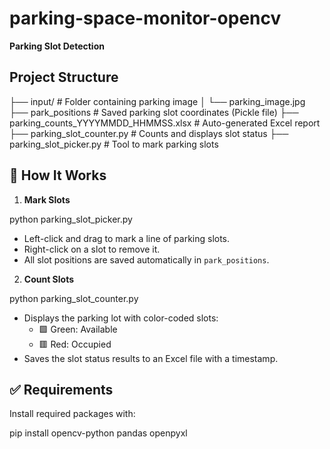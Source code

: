 # parking-space-monitor-opencv

 **Parking Slot Detection**

## Project Structure

├── input/ # Folder containing parking image
│ └── parking_image.jpg
├── park_positions # Saved parking slot coordinates (Pickle file)
├── parking_counts_YYYYMMDD_HHMMSS.xlsx # Auto-generated Excel report
├── parking_slot_counter.py # Counts and displays slot status
├── parking_slot_picker.py # Tool to mark parking slots
## 🔧 How It Works

1. **Mark Slots**

python parking_slot_picker.py

- Left-click and drag to mark a line of parking slots.
- Right-click on a slot to remove it.
- All slot positions are saved automatically in `park_positions`.

2. **Count Slots**

python parking_slot_counter.py

- Displays the parking lot with color-coded slots:
  - 🟩 Green: Available
  - 🟥 Red: Occupied
- Saves the slot status results to an Excel file with a timestamp.


## ✅ Requirements

Install required packages with:

pip install opencv-python pandas openpyxl

